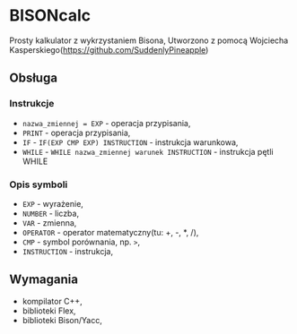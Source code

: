# BISONcalc
Prosty kalkulator z wykrzystaniem Bisona,
Utworzono z pomocą Wojciecha Kasperskiego(https://github.com/SuddenlyPineapple)
## Obsługa
### Instrukcje
  - `nazwa_zmiennej = EXP` - operacja przypisania,
  - `PRINT` - operacja przypisania,
  - `IF` - `IF(EXP CMP EXP) INSTRUCTION` - instrukcja warunkowa,
  - `WHILE` - `WHILE nazwa_zmiennej warunek INSTRUCTION` - instrukcja pętli WHILE

### Opis symboli
  - `EXP` - wyrażenie,
  - `NUMBER` - liczba,
  - `VAR` - zmienna,
  - `OPERATOR` - operator matematyczny(tu: +, -, *, /),
  - `CMP` - symbol porównania, np. `>`,
  - `INSTRUCTION` - instrukcja,


## Wymagania 
  - kompilator C++,
  - biblioteki Flex,
  - biblioteki Bison/Yacc, 
